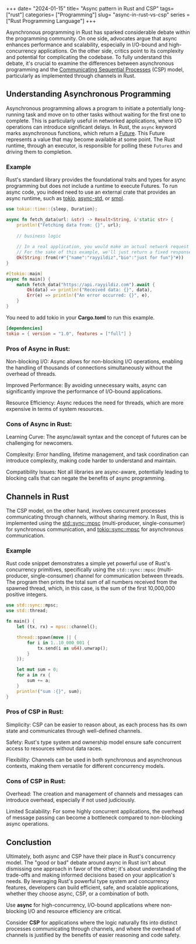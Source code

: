 +++
date= "2024-01-15"
title= "Async pattern in Rust and CSP"
tags= ["rust"]
categories= ["Programming"]
slug= "async-in-rust-vs-csp"
series = ["Rust Programming Language"]
+++

Asynchronous programming in Rust has sparked considerable debate within the programming community. On one side, advocates argue that async enhances performance and scalability, especially in I/O-bound and high-concurrency applications. On the other side, critics point to its complexity and potential for complicating the codebase. To fully understand this debate, it's crucial to examine the differences between asynchronous programming and the [Communicating Sequential Processes](https://en.wikipedia.org/wiki/Communicating_sequential_processes) (CSP) model, particularly as implemented through channels in Rust.


## Understanding Asynchronous Programming


Asynchronous programming allows a program to initiate a potentially long-running task and move on to other tasks without waiting for the first one to complete. This is particularly useful in networked applications, where I/O operations can introduce significant delays. In Rust, the `async` keyword marks asynchronous functions, which return a [Future](https://doc.rust-lang.org/std/future/trait.Future.html). This Future represents a value that may become available at some point. The Rust runtime, through an executor, is responsible for polling these `Futures` and driving them to completion.

### Example

Rust's standard library provides the foundational traits and types for async programming but does not include a runtime to execute Futures. To run async code, you indeed need to use an external crate that provides an async runtime, such as [tokio](https://tokio.rs), [async-std](https://async.rs), or [smol](https://github.com/smol-rs/smol).



```rust
use tokio::time::{sleep, Duration};

async fn fetch_data(url: &str) -> Result<String, &'static str> {
    println!("Fetching data from: {}", url);
    
    // business logic
    
    // In a real application, you would make an actual network request here
    // For the sake of this example, we'll just return a fixed response
    Ok(String::from(r#"{"name":"rayyildiz","bio":"just for fun"}"#))
}

#[tokio::main]
async fn main() {
    match fetch_data("https://api.rayyildiz.com").await {
        Ok(data) => println!("Received data: {}", data),
        Err(e) => println!("An error occurred: {}", e),
    }
}
```

You need to add tokio in your **Cargo.toml**  to run this example.

```toml
[dependencies]
tokio = { version = "1.0", features = ["full"] }
```

### Pros of Async in Rust:
Non-blocking I/O: Async allows for non-blocking I/O operations, enabling the handling of thousands of connections simultaneously without the overhead of threads.

Improved Performance: By avoiding unnecessary waits, async can significantly improve the performance of I/O-bound applications.

Resource Efficiency: Async reduces the need for threads, which are more expensive in terms of system resources.

### Cons of Async in Rust:

Learning Curve: The async/await syntax and the concept of futures can be challenging for newcomers.

Complexity: Error handling, lifetime management, and task coordination can introduce complexity, making code harder to understand and maintain.

Compatibility Issues: Not all libraries are async-aware, potentially leading to blocking calls that can negate the benefits of async programming.

## Channels in Rust

The CSP model, on the other hand, involves concurrent processes communicating through channels, without sharing memory. In Rust, this is implemented using the [std::sync::mpsc](https://doc.rust-lang.org/std/sync/mpsc/index.html) (multi-producer, single-consumer) for synchronous communication, and [tokio::sync::mpsc](https://docs.rs/tokio/latest/tokio/sync/mpsc/index.html) for asynchronous communication. 

### Example

Rust code snippet demonstrates a simple yet powerful use of Rust's concurrency primitives, specifically using the `std::sync::mpsc` (multi-producer, single-consumer) channel for communication between threads. The program then prints the total sum of all numbers received from the spawned thread, which, in this case, is the sum of the first 10,000,000 positive integers.


```rust
use std::sync::mpsc;
use std::thread;

fn main() {
    let (tx, rx) = mpsc::channel();

    thread::spawn(move || {
        for i in 1..10_000_001 {
            tx.send(i as u64).unwrap();
        }
    });

    let mut sum = 0;
    for a in rx {
        sum += a;
    }
    println!("sum :{}", sum);
}
```

### Pros of CSP in Rust:

Simplicity: CSP can be easier to reason about, as each process has its own state and communicates through well-defined channels.

Safety: Rust's type system and ownership model ensure safe concurrent access to resources without data races.

Flexibility: Channels can be used in both synchronous and asynchronous contexts, making them versatile for different concurrency models.


### Cons of CSP in Rust:

Overhead: The creation and management of channels and messages can introduce overhead, especially if not used judiciously.

Limited Scalability: For some highly concurrent applications, the overhead of message passing can become a bottleneck compared to non-blocking async operations.

## Conclustion

Ultimately, both async and CSP have their place in Rust's concurrency model. The "good or bad" debate around async in Rust isn't about dismissing one approach in favor of the other; it's about understanding the trade-offs and making informed decisions based on your application's needs. By leveraging Rust's powerful type system and concurrency features, developers can build efficient, safe, and scalable applications, whether they choose async, CSP, or a combination of both.


Use **async** for high-concurrency, I/O-bound applications where non-blocking I/O and resource efficiency are critical.

Consider **CSP** for applications where the logic naturally fits into distinct processes communicating through channels, and where the overhead of channels is justified by the benefits of easier reasoning and code safety.